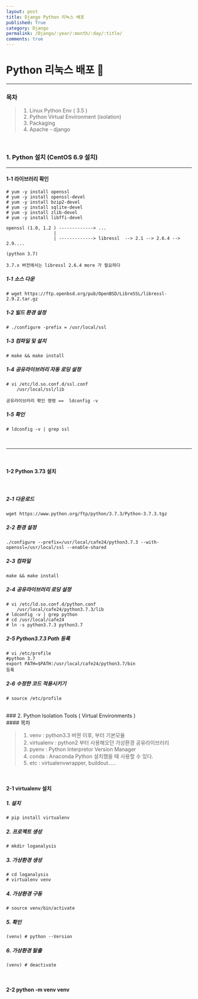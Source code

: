 ```yaml
---
layout: post
title: Django Python 리눅스 배포
published: True
category: Django
permalink: /Django/:year/:month/:day/:title/
comments: true
---
```


# Python 리눅스 배포 🚚
<hr>

### 목차

>	1. Linux Python Env ( 3.5 )
>	2. Python Virtual Environment (isolation)
>	3. Packaging
>	4. Apache - django

<br>

### 1. Python 설치 (CentOS 6.9 설치)

<hr>

#### 1-1 라이브러리 확인

```
# yum -y install openssl
# yum -y install openssl-devel
# yum -y install bzip2-devel
# yum -y install sqlite-devel
# yum -y install zlib-devel
# yum -y install libffi-devel
```


```
openssl (1.0, 1.2 ) -------------> ...
                  |
                  | -------------> libressl  --> 2.1 --> 2.6.4 --> 2.9....
                                                                  (python 3.7)

3.7.x 버전에서는 libressl 2.6.4 more 가 필요하다
```


##### 1-1 소스 다운

```
# wget https://ftp.openbsd.org/pub/OpenBSD/LibreSSL/libressl-2.9.2.tar.gz
```

##### 1-2 빌드 환경 설정

```
# ./configure -prefix = /usr/local/ssl
```

##### 1-3 컴파일 및 설치

```
# make && make install
```

##### 1-4 공유라이브러리 자동 로딩 설정

```
# vi /etc/ld.so.conf.d/ssl.conf
    /usr/local/ssl/lib

공유라이브러리 확인 명령 ==  ldconfig -v
```

##### 1-5 확인

```
# ldconfig -v | grep ssl
```
<br>
<hr>
<br>

#### 1-2 Python 3.73 설치
<br>

##### 2-1 다운로드

```
wget https://www.python.org/ftp/python/3.7.3/Python-3.7.3.tgz
```

##### 2-2 환경 설정

```
./configure --prefix=/usr/local/cafe24/python3.7.3 --with-openssl=/usr/local/ssl --enable-shared
```

##### 2-3 컴파일

```
make && make install
```

##### 2-4 공유라이브러리 로딩 설정

```
# vi /etc/ld.so.conf.d/python.conf
    /usr/local/cafe24/python3.7.3/lib
# ldconfig -v | grep python
# cd /usr/local/cafe24
# ln -s python3.7.3 python3.7
```

##### 2-5 Python3.7.3 Path 등록

```
# vi /etc/profile
#python 3.7
export PATH=$PATH:/usr/local/cafe24/python3.7/bin
등록
```

##### 2-6 수정한 코드 적용시키기

```
# source /etc/profile
```
<br>
### 2. Python Isolation Tools ( Virtual Environments )
<br>
#### 목차

> 1. venv				: python3.3 버젼 이후, 부터 기본모듈
> 2. virtualenv	: python2 부터 사용해오던 가상환경 공유라이브러리
> 3. pyenv		  : Python Interpretor Version Manager
> 4. conda			: Anaconda Python 설치했을 때 사용할 수 있다.
> 5. etc				: virtualenvwrapper, buildout.....

<br>

#### 2-1 virtualenv 설치

##### 1. 설치

```
# pip install virtualenv
```

##### 2. 프로젝트 생성

```
# mkdir loganalysis
```

##### 3. 가상환경 생성

```
# cd loganalysis
# virtualenv venv
```

##### 4. 가상환경 구동

```
# source venv/bin/activate
```

##### 5. 확인

```
(venv) # python --Version
```

##### 6. 가상환경 탈출

```
(venv) # deactivate
```

<br>

#### 2-2 python -m venv venv
